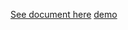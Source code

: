 [See document here](https://machinelearningcoban.com/2017/05/24/collaborativefiltering/)
[demo](https://pyfiddle.io/fiddle/7aee38ab-0042-4d9d-b106-280cc0dce799/)